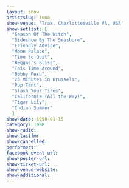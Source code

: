 ```yaml
---
layout: show
artistslug: luna
show-venue: 'Trax, Charlottesville VA, USA'
show-setlist: [
  "Season Of The Witch",
  "Sideshow By The Seashore",
  "Friendly Advice",
  "Moon Palace",
  "Time to Quit",
  "Beggar's Bliss",
  "This Time Around",
  "Bobby Peru",
  "23 Minutes in Brussels",
  "Pup Tent",
  "Slash Your Tires",
  "California (All the Way)",
  "Tiger Lily",
  "Indian Summer"
  ]
show-date: 1998-01-15
category: 1998
show-radio: 
show-lastfm: 
show-cancelled: 
performers: 
facebook-event-url: 
show-poster-url: 
show-ticket-url: 
show-venue-website: 
show-additional: 
---
```


